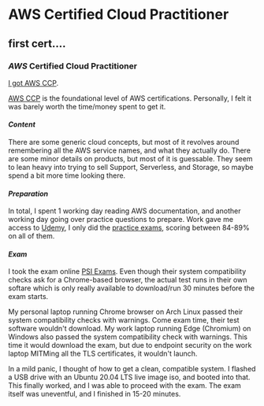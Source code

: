 # AWS Certified Cloud Practitioner

## first cert....


### _AWS_ Certified Cloud Practitioner

[I got AWS CCP](https://www.credly.com/badges/215adb61-4874-40a5-b105-846a19cf1f1f/public_url).

[AWS CCP](https://aws.amazon.com/certification/certified-cloud-practitioner/)
is the foundational level of AWS certifications.
Personally, I felt it was barely worth the time/money spent to get it.

#### _Content_

There are some generic cloud concepts,
but most of it revolves around remembering all the AWS service names,
and what they actually do.
There are some minor details on products, but most of it is guessable.
They seem to lean heavy into trying to sell Support, Serverless, and Storage,
so maybe spend a bit more time looking there.

#### _Preparation_

In total, I spent 1 working day reading AWS documentation,
and another working day going over practice questions to prepare.
Work gave me access to
[Udemy](https://www.udemy.com/),
I only did the
[practice exams](https://www.udemy.com/course/aws-certified-cloud-practitioner-practice-test/),
scoring between 84-89% on all of them.

#### _Exam_

I took the exam online [PSI Exams](https://home.psiexams.com/#/home).
Even though their system compatibility checks ask for a Chrome-based browser,
the actual test runs in their own softare
which is only really available to download/run 30 minutes before the exam starts.

My personal laptop running Chrome browser on Arch Linux passed their system compatibility checks with warnings.
Come exam time, their test software wouldn't download.
My work laptop running Edge (Chromium) on Windows also passed the system compatibility check with warnings.
This time it would download the exam,
but due to endpoint security on the work laptop MITMing all the TLS certificates,
it wouldn't launch.

In a mild panic, I thought of how to get a clean, compatible system.
I flashed a USB drive with an Ubuntu 20.04 LTS live image iso, and booted into that.
This finally worked, and I was able to proceed with the exam.
The exam itself was uneventful, and I finished in 15-20 minutes.
